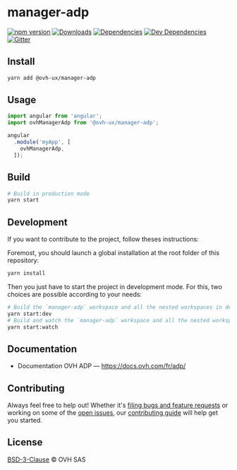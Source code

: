 # manager-adp

[![npm version](https://badgen.net/npm/v/@ovh-ux/manager-adp)](https://www.npmjs.com/package/@ovh-ux/manager-adp) [![Downloads](https://badgen.net/npm/dt/@ovh-ux/manager-adp)](https://npmjs.com/package/@ovh-ux/manager-adp) [![Dependencies](https://badgen.net/david/dep/ovh-ux/manager/packages/manager/modules/adp)](https://npmjs.com/package/@ovh-ux/manager-adp?activeTab=dependencies) [![Dev Dependencies](https://badgen.net/david/dev/ovh-ux/manager/packages/manager/modules/adp)](https://npmjs.com/package/@ovh-ux/manager-adp?activeTab=dependencies) [![Gitter](https://badgen.net/badge/gitter/ovh-ux/blue?icon=gitter)](https://gitter.im/ovh/ux)

## Install

```sh
yarn add @ovh-ux/manager-adp
```

## Usage

```js
import angular from 'angular';
import ovhManagerAdp from '@ovh-ux/manager-adp';

angular
  .module('myApp', [
    ovhManagerAdp,
  ]);
```

## Build

```sh
# Build in production mode
yarn start
```

## Development

If you want to contribute to the project, follow theses instructions:

Foremost, you should launch a global installation at the root folder of this repository:

```sh
yarn install
```

Then you just have to start the project in development mode. For this, two choices are possible according to your needs:

```sh
# Build the `manager-adp` workspace and all the nested workspaces in development mode and watch only `manager-adp` workspace
yarn start:dev
# Build and watch the `manager-adp` workspace and all the nested workspaces in development mode
yarn start:watch
```

## Documentation

-   Documentation OVH ADP — <https://docs.ovh.com/fr/adp/>

## Contributing

Always feel free to help out! Whether it's [filing bugs and feature requests](https://github.com/ovh-ux/manager/issues/new) or working on some of the [open issues](https://github.com/ovh-ux/manager/issues), our [contributing guide](CONTRIBUTING.md) will help get you started.

## License

[BSD-3-Clause](LICENSE) © OVH SAS
